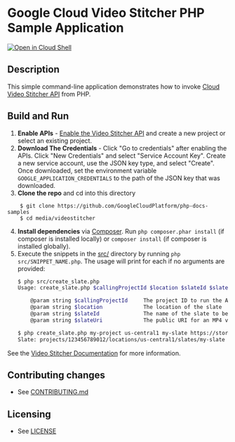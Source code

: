 # Google Cloud Video Stitcher PHP Sample Application

[![Open in Cloud Shell][shell_img]][shell_link]

[shell_img]: http://gstatic.com/cloudssh/images/open-btn.svg
[shell_link]: https://console.cloud.google.com/cloudshell/open?git_repo=https://github.com/googlecloudplatform/php-docs-samples&page=editor&working_dir=media/videostitcher

## Description

This simple command-line application demonstrates how to invoke
[Cloud Video Stitcher API][videostitcher-api] from PHP.

[videostitcher-api]: https://cloud.google.com/video-stitcher/docs/reference/libraries

## Build and Run
1.  **Enable APIs** - [Enable the Video Stitcher API](
    https://console.cloud.google.com/flows/enableapi?apiid=videostitcher.googleapis.com)
    and create a new project or select an existing project.
2.  **Download The Credentials** - Click "Go to credentials" after enabling the APIs. Click
    "New Credentials"
    and select "Service Account Key". Create a new service account, use the JSON key type, and
    select "Create". Once downloaded, set the environment variable `GOOGLE_APPLICATION_CREDENTIALS`
    to the path of the JSON key that was downloaded.
3.  **Clone the repo** and cd into this directory
```
    $ git clone https://github.com/GoogleCloudPlatform/php-docs-samples
    $ cd media/videostitcher
```
4.  **Install dependencies** via [Composer](http://getcomposer.org/doc/00-intro.md).
    Run `php composer.phar install` (if composer is installed locally) or `composer install`
    (if composer is installed globally).
5.  Execute the snippets in the [src/](src/) directory by running
    `php src/SNIPPET_NAME.php`. The usage will print for each if no arguments
    are provided:
    ```sh
    $ php src/create_slate.php
    Usage: create_slate.php $callingProjectId $location $slateId $slateUri

        @param string $callingProjectId     The project ID to run the API call under
        @param string $location             The location of the slate
        @param string $slateId              The name of the slate to be created
        @param string $slateUri             The public URI for an MP4 video with at least one audio track

    $ php create_slate.php my-project us-central1 my-slate https://storage.googleapis.com/my-bucket/my-slate.mp4
    Slate: projects/123456789012/locations/us-central1/slates/my-slate
    ```

See the [Video Stitcher Documentation](https://cloud.google.com/video-stitcher/docs/) for more information.

## Contributing changes

* See [CONTRIBUTING.md](../../CONTRIBUTING.md)

## Licensing

* See [LICENSE](../../LICENSE)
